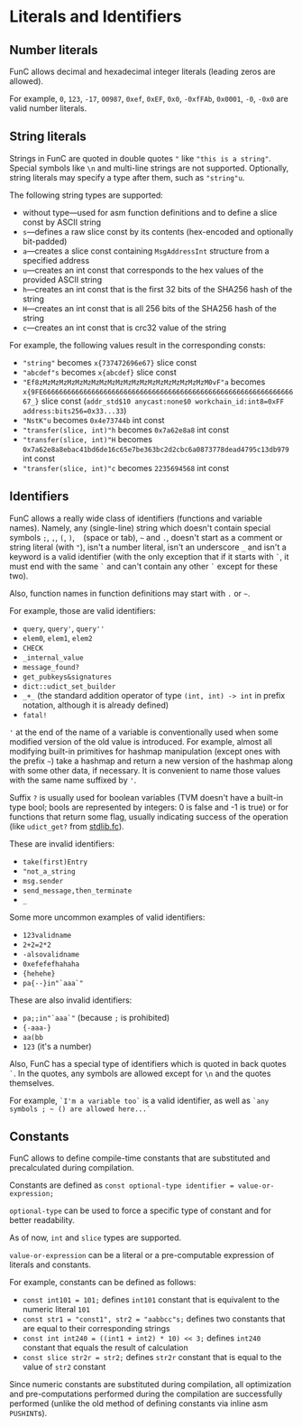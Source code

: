 # Literals and Identifiers

## Number literals

FunC allows decimal and hexadecimal integer literals (leading zeros are allowed).

For example, `0`, `123`, `-17`, `00987`, `0xef`, `0xEF`, `0x0`, `-0xfFAb`, `0x0001`, `-0`, `-0x0` are valid number literals.

## String literals

Strings in FunC are quoted in double quotes `"` like `"this is a string"`. Special symbols like `\n` and multi-line strings are not supported.
Optionally, string literals may specify a type after them, such as `"string"u`.

The following string types are supported:

- without type—used for asm function definitions and to define a slice const by ASCII string
- `s`—defines a raw slice const by its contents (hex-encoded and optionally bit-padded)
- `a`—creates a slice const containing `MsgAddressInt` structure from a specified address
- `u`—creates an int const that corresponds to the hex values of the provided ASCII string
- `h`—creates an int const that is the first 32 bits of the SHA256 hash of the string
- `H`—creates an int const that is all 256 bits of the SHA256 hash of the string
- `c`—creates an int const that is crc32 value of the string

For example, the following values result in the corresponding consts:

- `"string"` becomes `x{737472696e67}` slice const
- `"abcdef"s` becomes `x{abcdef}` slice const
- `"Ef8zMzMzMzMzMzMzMzMzMzMzMzMzMzMzMzMzMzMzMzMzM0vF"a` becomes `x{9FE6666666666666666666666666666666666666666666666666666666666666667_}` slice const (`addr_std$10 anycast:none$0 workchain_id:int8=0xFF address:bits256=0x33...33`)
- `"NstK"u` becomes `0x4e73744b` int const
- `"transfer(slice, int)"h` becomes `0x7a62e8a8` int const
- `"transfer(slice, int)"H` becomes `0x7a62e8a8ebac41bd6de16c65e7be363bc2d2cbc6a0873778dead4795c13db979` int const
- `"transfer(slice, int)"c` becomes `2235694568` int const

## Identifiers

FunC allows a really wide class of identifiers (functions and variable names). Namely, any (single-line) string which doesn't contain special symbols `;`, `,`, `(`, `)`, ` ` (space or tab), `~` and `.`, doesn't start as a comment or string literal (with `"`), isn't a number literal, isn't an underscore `_` and isn't a keyword is a valid identifier (with the only exception that if it starts with `` ` ``, it must end with the same `` ` `` and can't contain any other `` ` `` except for these two).

Also, function names in function definitions may start with `.` or `~`.

For example, those are valid identifiers:

- `query`, `query'`, `query''`
- `elem0`, `elem1`, `elem2`
- `CHECK`
- `_internal_value`
- `message_found?`
- `get_pubkeys&signatures`
- `dict::udict_set_builder`
- `_+_` (the standard addition operator of type `(int, int) -> int` in prefix notation, although it is already defined)
- `fatal!`

`'` at the end of the name of a variable is conventionally used when some modified version of the old value is introduced. For example, almost all modifying built-in primitives for hashmap manipulation (except ones with the prefix `~`) take a hashmap and return a new version of the hashmap along with some other data, if necessary. It is convenient to name those values with the same name suffixed by `'`.

Suffix `?` is usually used for boolean variables (TVM doesn't have a built-in type bool; bools are represented by integers: 0 is false and -1 is true) or for functions that return some flag, usually indicating success of the operation (like `udict_get?` from [stdlib.fc](/v3/documentation/smart-contracts/func/docs/stdlib)).

These are invalid identifiers:

- `take(first)Entry`
- `"not_a_string`
- `msg.sender`
- `send_message,then_terminate`
- `_`

Some more uncommon examples of valid identifiers:

- `123validname`
- `2+2=2*2`
- `-alsovalidname`
- `0xefefefhahaha`
- `{hehehe}`
- ``pa{--}in"`aaa`"``

These are also invalid identifiers:

- ``pa;;in"`aaa`"`` (because `;` is prohibited)
- `{-aaa-}`
- `aa(bb`
- `123` (it's a number)

Also, FunC has a special type of identifiers which is quoted in back quotes `` ` ``.
In the quotes, any symbols are allowed except for `\n` and the quotes themselves.

For example, `` `I'm a variable too` `` is a valid identifier, as well as `` `any symbols ; ~ () are allowed here...` ``

## Constants

FunC allows to define compile-time constants that are substituted and precalculated during compilation.

Constants are defined as `const optional-type identifier = value-or-expression;`

`optional-type` can be used to force a specific type of constant and for better readability.

As of now, `int` and `slice` types are supported.

`value-or-expression` can be a literal or a pre-computable expression of literals and constants.

For example, constants can be defined as follows:

- `const int101 = 101;` defines `int101` constant that is equivalent to the numeric literal `101`
- `const str1 = "const1", str2 = "aabbcc"s;` defines two constants that are equal to their corresponding strings
- `const int int240 = ((int1 + int2) * 10) << 3;` defines `int240` constant that equals the result of calculation
- `const slice str2r = str2;` defines `str2r` constant that is equal to the value of `str2` constant

Since numeric constants are substituted during compilation, all optimization and pre-computations performed during the compilation are successfully performed (unlike the old method of defining constants via inline asm `PUSHINT`s).
